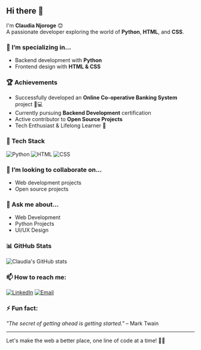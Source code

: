 ## Hi there 👋

I'm **Claudia Njoroge** 😊  
A passionate developer exploring the world of **Python**, **HTML**, and **CSS**.

### 🌱 I’m specializing in... 
- Backend development with **Python**
- Frontend design with **HTML & CSS**

### 🏆 Achievements
- Successfully developed an **Online Co-operative Banking System** project 🏦💻
- Currently pursuing **Backend Development** certification
- Active contributor to **Open Source Projects**
- Tech Enthusiast & Lifelong Learner 🚀

### 💪 Tech Stack
![Python](https://img.shields.io/badge/Python-3776AB?style=for-the-badge&logo=python&logoColor=white)
![HTML](https://img.shields.io/badge/HTML5-E34F26?style=for-the-badge&logo=html5&logoColor=white)
![CSS](https://img.shields.io/badge/CSS3-1572B6?style=for-the-badge&logo=css3&logoColor=white)

### 👯 I’m looking to collaborate on...
- Web development projects
- Open source projects

### 💬 Ask me about...
- Web Development
- Python Projects
- UI/UX Design

### 📊 GitHub Stats
![Claudia's GitHub stats](https://github-readme-stats.vercel.app/api?username=Clauds2-cl&show_icons=true&theme=radical)

### 📫 How to reach me:
[![LinkedIn](https://img.shields.io/badge/LinkedIn-0A66C2?style=for-the-badge&logo=linkedin&logoColor=white)](add-your-link-here)
[![Email](https://img.shields.io/badge/Email-D14836?style=for-the-badge&logo=gmail&logoColor=white)](mailto:your-email@gmail.com)

### ⚡ Fun fact:
*"The secret of getting ahead is getting started."* – Mark Twain  

---

Let's make the web a better place, one line of code at a time! 💪🚀  
